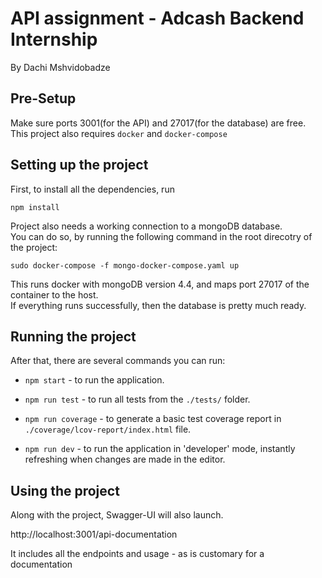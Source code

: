 # API assignment - Adcash Backend Internship

By Dachi Mshvidobadze

## Pre-Setup

Make sure ports 3001(for the API) and 27017(for the database) are free.\
This project also requires `docker` and `docker-compose`

## Setting up the project

First, to install all the dependencies, run

`
npm install
`

Project also needs a working connection to a mongoDB database.\
You can do so, by running the following command in the root direcotry of the project:

`sudo docker-compose -f mongo-docker-compose.yaml up`

This runs docker with mongoDB version 4.4, and maps port 27017 of the container to the host.\
If everything runs successfully, then the database is pretty much ready.

## Running the project

After that, there are several commands you can run:

* `npm start` - to run the application.

* `npm run test` - to run all tests from the `./tests/` folder.

* `npm run coverage` - to generate a basic test coverage report
in `./coverage/lcov-report/index.html` file.

* `npm run dev` - to run the application in 'developer' mode,
instantly refreshing when changes are made in the editor.
  
## Using the project

Along with the project, Swagger-UI will also launch.

http://localhost:3001/api-documentation

It includes all the endpoints and usage - as is customary for a documentation
